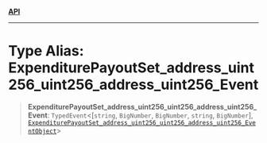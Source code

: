 [**API**](../../../README.md)

***

# Type Alias: ExpenditurePayoutSet\_address\_uint256\_uint256\_address\_uint256\_Event

> **ExpenditurePayoutSet\_address\_uint256\_uint256\_address\_uint256\_Event**: `TypedEvent`\<\[`string`, `BigNumber`, `BigNumber`, `string`, `BigNumber`\], [`ExpenditurePayoutSet_address_uint256_uint256_address_uint256_EventObject`](../interfaces/ExpenditurePayoutSet_address_uint256_uint256_address_uint256_EventObject.md)\>
